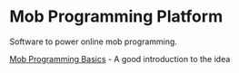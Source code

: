 Mob Programming Platform
========================

Software to power online mob programming.

[Mob Programming Basics](http://mobprogramming.org/mob-programming-basics/) -
A good introduction to the idea